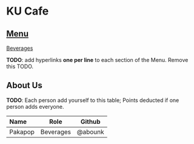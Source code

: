 # KU Cafe

## [Menu](Menu.md)
[Beverages](Menu.md#Beverages)  

**TODO**: add hyperlinks **one per line** to each section of the Menu. Remove this TODO.


## About Us

**TODO**: Each person add yourself to this table; Points deducted if one person adds everyone.

| Name      | Role      | Github          |
|:----------|-----------|-----------------|
| Pakapop | Beverages | @abounk |
